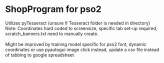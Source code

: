 # ShopProgram for pso2
Utilizes pyTesseract (unsure if Tesseract folder is needed in directory)\
Note: Coordinates hard coded to screensize, specific tab set-up required, scratch_banners.txt need to manually create.\
\
Might be improved by training model specific for pso2 font, dynamic coordinates or use pyautogui image click instead, update a csv file instead of tabbing to google spreadsheet
